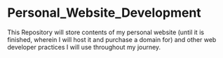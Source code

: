 # Personal_Website_Development
This Repository will store contents of my personal website (until it is finished, wherein I will host it and purchase a domain for) and other web developer practices I will use throughout my journey.
